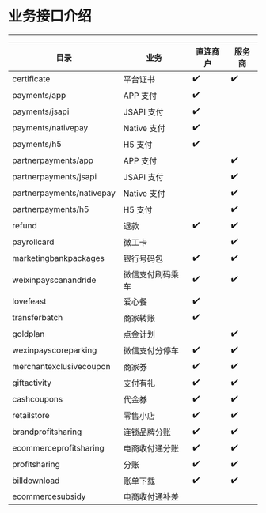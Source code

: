 # 业务接口介绍

---

| 目录 | 业务|直连商户|服务商|
| --- | --- | --- | --- |
| certificate | 平台证书 | ✔️ | ✔️ |
| payments/app | APP 支付| ✔️ |  |
| payments/jsapi | JSAPI 支付| ✔️ |  |
| payments/nativepay | Native 支付 | ✔️ |  |
| payments/h5 | H5 支付| ✔️ | |
| partnerpayments/app | APP 支付|  | ✔️ |
| partnerpayments/jsapi | JSAPI 支付|  | ✔️ |
| partnerpayments/nativepay | Native 支付 |  | ✔️ |
| partnerpayments/h5 | H5 支付|  | ✔️ |
| refund | 退款|✔️|✔️|
| payrollcard | 微工卡||✔️|
| marketingbankpackages | 银行号码包|✔️|✔️|
| weixinpayscanandride | 微信支付刷码乘车 |✔️|✔️|
| lovefeast | 爱心餐 |✔️||
| transferbatch | 商家转账 |✔️||
| goldplan | 点金计划 ||✔️|
| wexinpayscoreparking | 微信支付分停车 |✔️|✔️|
| merchantexclusivecoupon | 商家券 |✔️|✔️|
| giftactivity | 支付有礼 |✔️|✔️|
| cashcoupons | 代金券 |✔️|✔️|
| retailstore | 零售小店 |✔️|✔️|
| brandprofitsharing | 连锁品牌分账 |✔️|✔️|
| ecommerceprofitsharing | 电商收付通分账 |✔️|✔️|
| profitsharing | 分账 |✔️|✔️|
| billdownload | 账单下载 |✔️|✔️|
| ecommercesubsidy | 电商收付通补差 | | |
